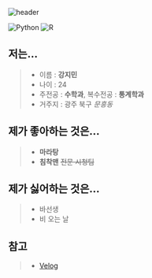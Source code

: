 ![header](https://capsule-render.vercel.app/api?type=wave&color=auto&height=300&section=header&text=WELCOME&fontSize=80)

![Python](https://img.shields.io/badge/Python-3776AB.svg?&style=for-the-badge&logo=Java&logoColor=white)
![R](https://img.shields.io/badge/R-276DC3.svg?&style=for-the-badge&logo=Java&logoColor=white)
## 저는...
>- 이름 : **강지민**
>- 나이 : 24
>- 주전공 : **수학과**, 복수전공 : **통계학과**
>- 거주지 : 광주 북구 *문흥동*

## 제가 좋아하는 것은...
>- **마라탕**
>- **침착맨** ~~전문 시청팀~~

## 제가 싫어하는 것은...
>- 바선생
>- 비 오는 날

## 참고
>- [Velog](https://velog.io/@king_kang/posts)
